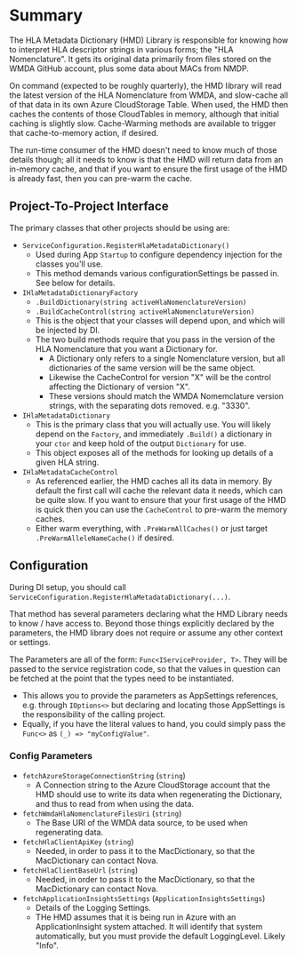 # Summary

The HLA Metadata Dictionary (HMD) Library is responsible for knowing how to interpret HLA descriptor strings in various forms; the "HLA Nomenclature".
It gets its original data primarily from files stored on the WMDA GitHub account, plus some data about MACs from NMDP.

On command (expected to be roughly quarterly), the HMD library will read the latest version of the HLA Nomenclature from WMDA, and slow-cache all of that data in its own Azure CloudStorage Table.
When used, the HMD then caches the contents of those CloudTables in memory, although that initial caching is slightly slow. Cache-Warming methods are available to trigger that cache-to-memory action, if desired.

The run-time consumer of the HMD doesn't need to know much of those details though; all it needs to know is that the HMD will return data from an in-memory cache, and that if you want to ensure the first usage of the HMD is already fast, then you can pre-warm the cache.

## Project-To-Project Interface

The primary classes that other projects should be using are:

* `ServiceConfiguration.RegisterHlaMetadataDictionary()`
  * Used during App `Startup` to configure dependency injection for the classes you'll use.
  * This method demands various configurationSettings be passed in. See below for details.
* `IHlaMetadataDictionaryFactory`
  * `.BuildDictionary(string activeHlaNomenclatureVersion)`
  * `.BuildCacheControl(string activeHlaNomenclatureVersion)`
  * This is the object that your classes will depend upon, and which will be injected by DI.
  * The two build methods require that you pass in the version of the HLA Nomenclature that you want a Dictionary for.
    * A Dictionary only refers to a single Nomenclature version, but all dictionaries of the same version will be the same object.
    * Likewise the CacheControl for version "X" will be the control affecting the Dictionary of version "X".
    * These versions should match the WMDA Nomemclature version strings, with the separating dots removed. e.g. "3330".
* `IHlaMetadataDictionary`
  * This is the primary class that you will actually use. You will likely depend on the `Factory`, and immediately `.Build()` a dictionary in your `ctor` and keep hold of the output `Dictionary` for use.
  * This object exposes all of the methods for looking up details of a given HLA string.
* `IHlaMetadataCacheControl`
  * As referenced earlier, the HMD caches all its data in memory. By default the first call will cache the relevant data it needs, which can be quite slow. If you want to ensure that your first usage of the HMD is quick then you can use the `CacheControl` to pre-warm the memory caches.
  * Either warm everything, with `.PreWarmAllCaches()` or just target `.PreWarmAlleleNameCache()` if desired.
  
## Configuration

During DI setup, you should call `ServiceConfiguration.RegisterHlaMetadataDictionary(...)`.

That method has several parameters declaring what the HMD Library needs to know / have access to. Beyond those things explicitly declared by the parameters, the HMD library does not require or assume any other context or settings.

The Parameters are all of the form: `Func<IServiceProvider, T>`. They will be passed to the service registration code, so that the values in question can be fetched at the point that the types need to be instantiated.

* This allows you to provide the parameters as AppSettings references, e.g. through `IOptions<>` but declaring and locating those AppSettings is the responsibility of the calling project.
* Equally, if you have the literal values to hand, you could simply pass the `Func<>` as `(_) => "myConfigValue"`.

### Config Parameters

* `fetchAzureStorageConnectionString` (`string`)
  * A Connection string to the Azure CloudStorage account that the HMD should use to write its data when regenerating the Dictionary, and thus to read from when using the data.
* `fetchWmdaHlaNomenclatureFilesUri` (`string`)
  * The Base URI of the WMDA data source, to be used when regenerating data.
* `fetchHlaClientApiKey` (`string`)
  * Needed, in order to pass it to the MacDictionary, so that the MacDictionary can contact Nova.
* `fetchHlaClientBaseUrl` (`string`)
  * Needed, in order to pass it to the MacDictionary, so that the MacDictionary can contact Nova.
* `fetchApplicationInsightsSettings` (`ApplicationInsightsSettings`)
  * Details of the Logging Settings.
  * THe HMD assumes that it is being run in Azure with an ApplicationInsight system attached. It will identify that system automatically, but you must provide the default LoggingLevel. Likely "Info".

